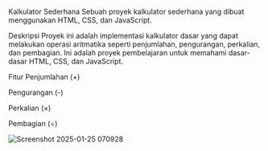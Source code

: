 Kalkulator Sederhana
Sebuah proyek kalkulator sederhana yang dibuat menggunakan HTML, CSS, dan JavaScript.

Deskripsi
Proyek ini adalah implementasi kalkulator dasar yang dapat melakukan operasi aritmatika seperti penjumlahan, pengurangan, perkalian, dan pembagian. Ini adalah proyek pembelajaran untuk memahami dasar-dasar HTML, CSS, dan JavaScript.

Fitur
Penjumlahan (+)

Pengurangan (-)

Perkalian (×)

Pembagian (÷)


![Screenshot 2025-01-25 070928](https://github.com/user-attachments/assets/0e72cd1a-c8f3-4878-8625-b373c043dc75)
